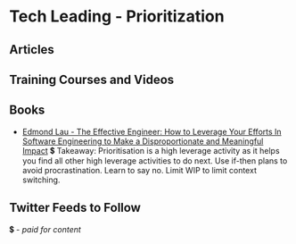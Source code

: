 # Tech Leading - Prioritization

## Articles


## Training Courses and Videos


## Books

- [Edmond Lau - The Effective Engineer: How to Leverage Your Efforts In Software Engineering to Make a Disproportionate and Meaningful Impact](https://www.amazon.com/Effective-Engineer-Engineering-Disproportionate-Meaningful/dp/0996128107) 💲
Takeaway: Prioritisation is a high leverage activity as it helps you find all other high leverage activities to do next. Use if-then plans to avoid procrastination. Learn to say no.  Limit WIP to limit context switching.

## Twitter Feeds to Follow



💲 - *paid for content*